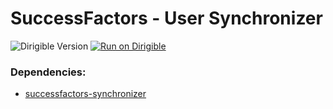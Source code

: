 # SuccessFactors - User Synchronizer

![Dirigible Version](https://img.shields.io/badge/dirigible%20version-3.x-green.svg) [![Run on Dirigible](https://img.shields.io/badge/run%20on-dirigible-blue.svg)](https://trial.ingress.pro.promart.shoot.canary.k8s-hana.ondemand.com/services/v3/web/ide-deploy-manager/?repository=https://github.com/dirigiblelabs/successfactors-synchronizer-user.git&env=SUCCESSFACTORS_HOST,SUCCESSFACTORS_COMPANY,SUCCESSFACTORS_USER,SUCCESSFACTORS_PASSWORD)

### Dependencies:
- [successfactors-synchronizer](https://github.com/dirigiblelabs/successfactors-synchronizer)
